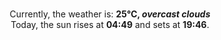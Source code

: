 <p  align="center"><br/>Currently, the weather is: <b> 25°C, <i>overcast clouds</i></b></br>Today, the sun rises at <b>04:49</b> and sets at <b>19:46</b>.</p>
